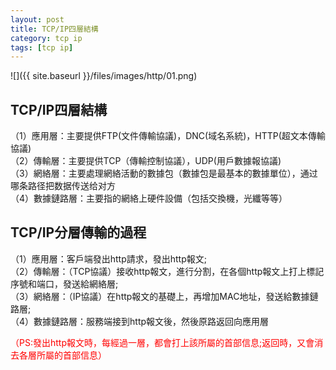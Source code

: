 ```yaml
---
layout: post
title: TCP/IP四層結構
category: tcp ip
tags: [tcp ip]
---
```


![]({{ site.baseurl }}/files/images/http/01.png)  

## TCP/IP四層結構  

（1）應用層：主要提供FTP(文件傳輸協議)，DNC(域名系統)，HTTP(超文本傳輸協議)  
（2）傳輸層：主要提供TCP（傳輸控制協議），UDP(用戶數據報協議)  
（3）網絡層：主要處理網絡活動的數據包（數據包是最基本的數據單位），通过哪条路径把数据传送给对方             
（4）數據鏈路層：主要指的網絡上硬件設備（包括交換機，光纖等等）  

## TCP/IP分層傳輸的過程 

（1）應用層：客戶端發出http請求，發出http報文;  
（2）傳輸層：（TCP協議）接收http報文，進行分割，在各個http報文上打上標記序號和端口，發送給網絡層;  
（3）網絡層：（IP協議）在http報文的基礎上，再增加MAC地址，發送給數據鏈路層;  
（4）數據鏈路層：服務端接到http報文後，然後原路返回向應用層  

<font style="color:red">（PS:發出http報文時，每經過一層，都會打上該所屬的首部信息;返回時，又會消去各層所屬的首部信息）</font>  











